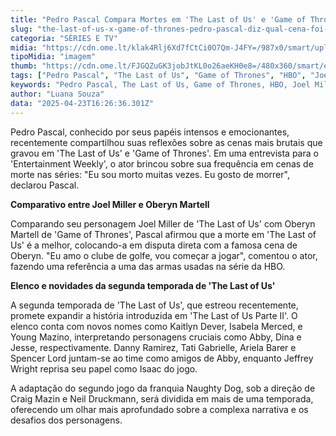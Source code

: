 ```yaml
---
title: "Pedro Pascal Compara Mortes em 'The Last of Us' e 'Game of Thrones': Qual é a Mais Brutal?"
slug: "the-last-of-us-x-game-of-thrones-pedro-pascal-diz-qual-cena-foi-mais-brutal"
categoria: "SÉRIES E TV"
midia: "https://cdn.ome.lt/klak4Rlj6Xd7fCtCi0O7Qm-J4FY=/987x0/smart/uploads/conteudo/fotos/OMELETE_CAPA_-_2025-04-23T115622.737.png"
tipoMidia: "imagem"
thumb: "https://cdn.ome.lt/FJGQZuGK3jobJtKL0o26aeKH0e8=/480x360/smart/extras/conteudos/omelete_THUMB_-_2025-04-23T115609.624.png"
tags: ["Pedro Pascal", "The Last of Us", "Game of Thrones", "HBO", "Joel Miller", "Oberyn Martell", "morte em série", "segunda temporada The Last of Us"]
keywords: "Pedro Pascal, The Last of Us, Game of Thrones, HBO, Joel Miller, Oberyn Martell, morte em série, segunda temporada The Last of Us"
author: "Luana Souza"
data: "2025-04-23T16:26:36.301Z"
---
```


Pedro Pascal, conhecido por seus papéis intensos e emocionantes, recentemente compartilhou suas reflexões sobre as cenas mais brutais que gravou em 'The Last of Us' e 'Game of Thrones'. Em uma entrevista para o 'Entertainment Weekly', o ator brincou sobre sua frequência em cenas de morte nas séries: "Eu sou morto muitas vezes. Eu gosto de morrer", declarou Pascal.

**Comparativo entre Joel Miller e Oberyn Martell**

Comparando seu personagem Joel Miller de 'The Last of Us' com Oberyn Martell de 'Game of Thrones', Pascal afirmou que a morte em 'The Last of Us' é a melhor, colocando-a em disputa direta com a famosa cena de Oberyn. "Eu amo o clube de golfe, vou começar a jogar", comentou o ator, fazendo uma referência a uma das armas usadas na série da HBO.

**Elenco e novidades da segunda temporada de 'The Last of Us'**

A segunda temporada de 'The Last of Us', que estreou recentemente, promete expandir a história introduzida em 'The Last of Us Parte II'. O elenco conta com novos nomes como Kaitlyn Dever, Isabela Merced, e Young Mazino, interpretando personagens cruciais como Abby, Dina e Jesse, respectivamente. Danny Ramirez, Tati Gabrielle, Ariela Barer e Spencer Lord juntam-se ao time como amigos de Abby, enquanto Jeffrey Wright reprisa seu papel como Isaac do jogo.

A adaptação do segundo jogo da franquia Naughty Dog, sob a direção de Craig Mazin e Neil Druckmann, será dividida em mais de uma temporada, oferecendo um olhar mais aprofundado sobre a complexa narrativa e os desafios dos personagens.